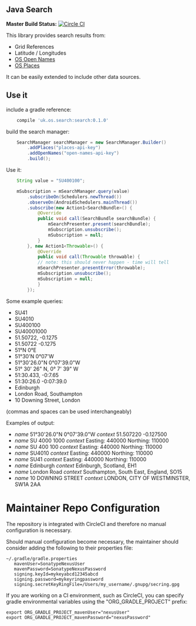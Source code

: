 ## Java Search ##

**Master Build Status:** [![Circle CI](https://circleci.com/gh/OrdnanceSurvey/search-jvm/tree/master.svg?style=svg)](https://circleci.com/gh/OrdnanceSurvey/search-jvm/tree/master)

This library provides search results from:

* Grid References
* Latitude / Longitudes
* [OS Open Names](https://www.ordnancesurvey.co.uk/business-and-government/products/os-open-names-api.html)
* [OS Places](https://www.ordnancesurvey.co.uk/business-and-government/products/os-places/)

It can be easily extended to include other data sources.

## Use it ##

include a gradle reference:

```gradle
    compile 'uk.os.search:search:0.1.0'
```

build the search manager:

```java
    SearchManager searchManager = new SearchManager.Builder()
        .addPlaces("places-api-key")
        .addOpenNames("open-names-api-key")
        .build();
```

Use it:

```java
    String value = "SU400100";

    mSubscription = mSearchManager.query(value)
        .subscribeOn(Schedulers.newThread())
        .observeOn(AndroidSchedulers.mainThread())
        .subscribe(new Action1<SearchBundle>() {
            @Override
            public void call(SearchBundle searchBundle) {
                mSearchPresenter.present(searchBundle);
                mSubscription.unsubscribe();
                mSubscription = null;
            }
        }, new Action1<Throwable>() {
            @Override
            public void call(Throwable throwable) {
            // note: this should never happen - time will tell
            mSearchPresenter.presentError(throwable);
            mSubscription.unsubscribe();
            mSubscription = null;
            }
        });
```

Some example queries:

* SU41
* SU4010
* SU400100
* SU40001000
* 51.50722, -0.1275
* 51.50722 -0.1275
* 51°N 0°E
* 51°30'N 0°07'W
* 51°30'26.0"N 0°07'39.0"W
* 51° 30' 26" N, 0° 7' 39" W
* 51:30.433, -0:7.65
* 51:30:26.0 -0:07:39.0
* Edinburgh
* London Road, Southampton
* 10 Downing Street, London

(commas and spaces can be used interchangeably)

Examples of output:

 * *name* 51°30'26.0"N 0°07'39.0"W *context* 51.507220 -0.127500
 * *name* SU 4000 1000 *context* Easting: 440000  Northing: 110000
 * *name* SU 400 100 *context* Easting: 440000  Northing: 110000
 * *name* SU4010 *context* Easting: 440000  Northing: 110000
 * *name* SU41 *context* Easting: 440000  Northing: 110000
 * *name* Edinburgh *context* Edinburgh, Scotland, EH1
 * *name* London Road *context* Southampton, South East, England, SO15
 * *name* 10 DOWNING STREET *context* LONDON, CITY OF WESTMINSTER, SW1A 2AA


# Maintainer Repo Configuration #
The repository is integrated with CircleCI and therefore no manual
configuration is necessary.

Should manual configuration become necessary, the maintainer should consider
adding the following to their properties file:

    ~/.gradle/gradle.properties
       mavenUser=SonatypeNexusUser
       mavenPassword=SonatypeNexusPassword
       signing.keyId=mykeyabcd12345abcd
       signing.password=mykeyringpassword
       signing.secretKeyRingFile=/Users/my_username/.gnupg/secring.gpg       


If you are working on a CI environment, such as CircleCI, you can specify
gradle environmental variables using the "ORG_GRADLE_PROJECT" prefix:

    export ORG_GRADLE_PROJECT_mavenUser="nexusUser"
    export ORG_GRADLE_PROJECT_mavenPassword="nexusPassword"
